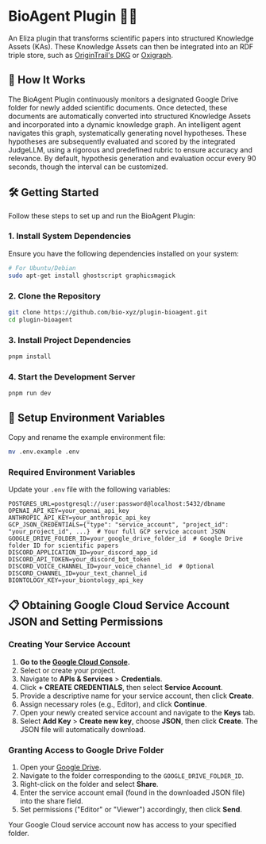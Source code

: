 # BioAgent Plugin 🤖🧬

An Eliza plugin that transforms scientific papers into structured Knowledge Assets (KAs). These Knowledge Assets can then be integrated into an RDF triple store, such as [OriginTrail's DKG](https://origintrail.io/technology/decentralized-knowledge-graph) or [Oxigraph](https://github.com/oxigraph/oxigraph).

## 🚀 How It Works

The BioAgent Plugin continuously monitors a designated Google Drive folder for newly added scientific documents. Once detected, these documents are automatically converted into structured Knowledge Assets and incorporated into a dynamic knowledge graph. An intelligent agent navigates this graph, systematically generating novel hypotheses. These hypotheses are subsequently evaluated and scored by the integrated JudgeLLM, using a rigorous and predefined rubric to ensure accuracy and relevance. By default, hypothesis generation and evaluation occur every 90 seconds, though the interval can be customized.

## 🛠 Getting Started

Follow these steps to set up and run the BioAgent Plugin:

### 1. Install System Dependencies

Ensure you have the following dependencies installed on your system:

```bash
# For Ubuntu/Debian
sudo apt-get install ghostscript graphicsmagick
```

### 2. Clone the Repository

```bash
git clone https://github.com/bio-xyz/plugin-bioagent.git
cd plugin-bioagent
```

### 3. Install Project Dependencies

```bash
pnpm install
```

### 4. Start the Development Server

```bash
pnpm run dev
```

## 🔧 Setup Environment Variables

Copy and rename the example environment file:

```bash
mv .env.example .env
```

### Required Environment Variables

Update your `.env` file with the following variables:

```env
POSTGRES_URL=postgresql://user:password@localhost:5432/dbname
OPENAI_API_KEY=your_openai_api_key
ANTHROPIC_API_KEY=your_anthropic_api_key
GCP_JSON_CREDENTIALS={"type": "service_account", "project_id": "your_project_id", ...}  # Your full GCP service account JSON
GOOGLE_DRIVE_FOLDER_ID=your_google_drive_folder_id  # Google Drive folder ID for scientific papers
DISCORD_APPLICATION_ID=your_discord_app_id
DISCORD_API_TOKEN=your_discord_bot_token
DISCORD_VOICE_CHANNEL_ID=your_voice_channel_id  # Optional
DISCORD_CHANNEL_ID=your_text_channel_id
BIONTOLOGY_KEY=your_biontology_api_key
```

## 📋 Obtaining Google Cloud Service Account JSON and Setting Permissions

### Creating Your Service Account

1. **Go to the [Google Cloud Console](https://console.cloud.google.com/).**
2. Select or create your project.
3. Navigate to **APIs & Services** > **Credentials**.
4. Click **+ CREATE CREDENTIALS**, then select **Service Account**.
5. Provide a descriptive name for your service account, then click **Create**.
6. Assign necessary roles (e.g., Editor), and click **Continue**.
7. Open your newly created service account and navigate to the **Keys** tab.
8. Select **Add Key** > **Create new key**, choose **JSON**, then click **Create**. The JSON file will automatically download.

### Granting Access to Google Drive Folder

1. Open your [Google Drive](https://drive.google.com/).
2. Navigate to the folder corresponding to the `GOOGLE_DRIVE_FOLDER_ID`.
3. Right-click on the folder and select **Share**.
4. Enter the service account email (found in the downloaded JSON file) into the share field.
5. Set permissions ("Editor" or "Viewer") accordingly, then click **Send**.

Your Google Cloud service account now has access to your specified folder.
